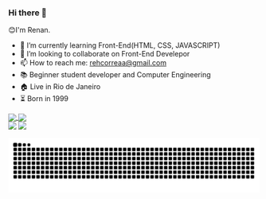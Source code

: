 ### Hi there 👋

😊I'm Renan.

- 🌱 I’m currently learning Front-End(HTML, CSS, JAVASCRIPT)
- 👯 I’m looking to collaborate on Front-End Develepor
- 📫 How to reach me: rehcorreaa@gmail.com
- 📚 Beginner student developer and Computer Engineering
- 🏠 Live in Rio de Janeiro
- ⏳ Born in 1999


<a href="https://github.com/RenanCorreaSilva/">
  <img height="118em" align="center" src="https://github-readme-stats.vercel.app/api?username=RenanCorreaSilva&show_icons=true&theme=radical" />
</a>
<a href="https://github.com/RenanCorreaSilva/">
  <img height="118em" align="center" src="https://github-readme-stats.vercel.app/api/top-langs/?username=RenanCorreaSilva&layout=compact&theme=radical"/>
</a>

  <div> 
  <a href = "mailto:rehcorreaa@gmail.com"><img src="https://img.shields.io/badge/-Gmail-%23333?style=for-the-badge&logo=gmail&logoColor=white" target="_blank" ></a>
  <a href="https://www.linkedin.com/in/renancorreadasilva/"><img src="https://img.shields.io/badge/-LinkedIn-%230077B5?style=for-the-badge&logo=linkedin&logoColor=white" target="_blank"></a> 

![Snake animation](https://github.com/renancorreasilva/renancorreasilva/blob/output/github-contribution-grid-snake.svg)
  
</div>
